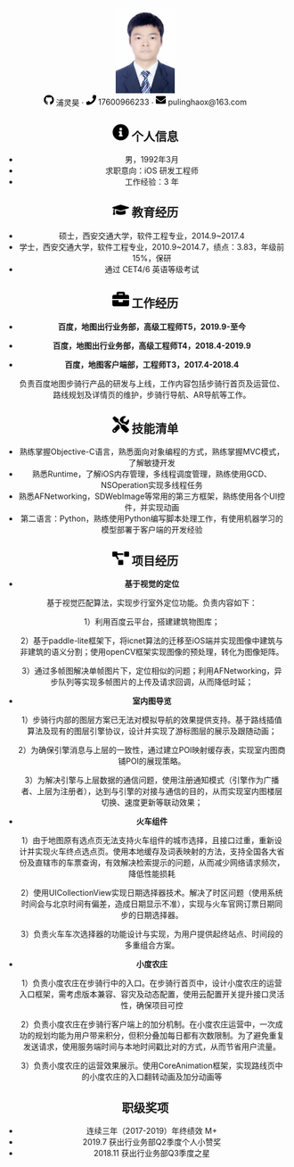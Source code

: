 <center>
  <div>
    <img src="assets/DSC_3902_meitu.jpg" alt="DSC_3902_meitu" style="zoom: 15%;" />
    <div>
      <img src="assets/github-brands.svg" width="18px">
      <span>浦灵昊</span>
       ·
     <span>
         <img src="assets/phone-solid.svg" width="18px">
         17600966233
     </span>
     ·
     <span>
         <img src="assets/envelope-solid.svg" width="18px">
         pulinghaox@163.com
     </span>
 </div>


 ## <img src="assets/info-circle-solid.svg" width="30px"> 个人信息 

 - 男，1992年3月
 - 求职意向：iOS 研发工程师
 - 工作经验：3 年

## <img src="assets/graduation-cap-solid.svg" width="30px"> 教育经历

- 硕士，西安交通大学，软件工程专业，2014.9~2017.4
- 学士，西安交通大学，软件工程专业，2010.9~2014.7，绩点：3.83，年级前 15%，保研
- 通过 CET4/6 英语等级考试

## <img src="assets/briefcase-solid.svg" width="30px"> 工作经历

- **百度，地图出行业务部，高级工程师T5，2019.9-至今**

- **百度，地图出行业务部，高级工程师T4，2018.4-2019.9**

- **百度，地图客户端部，工程师T3，2017.4-2018.4**

   ​       负责百度地图步骑行产品的研发与上线，工作内容包括步骑行首页及运营位、路线规划及详情页的维护，步骑行导航、AR导航等工作。
   

## <img src="assets/tools-solid.svg" width="30px"> 技能清单

- 熟练掌握Objective-C语言，熟悉面向对象编程的方式，熟练掌握MVC模式，了解敏捷开发
- 熟悉Runtime，了解iOS内存管理，多线程调度管理，熟练使用GCD、NSOperation实现多线程任务
- 熟悉AFNetworking，SDWebImage等常用的第三方框架，熟练使用各个UI控件，并实现动画
- 第二语言：Python，熟练使用Python编写脚本处理工作，有使用机器学习的模型部署于客户端的开发经验

## <img src="assets/project-diagram-solid.svg" width="30px"> 项目经历

- **基于视觉的定位**

  基于视觉匹配算法，实现步行室外定位功能。负责内容如下：

  1）利用百度云平台，搭建建筑物图库；

  2）基于paddle-lite框架下，将icnet算法的迁移至iOS端并实现图像中建筑与非建筑的语义分割；使用openCV框架实现图像的预处理，转化为图像矩阵。

  3）通过多帧图解决单帧图片下，定位相似的问题；利用AFNetworking，异步队列等实现多帧图片的上传及请求回调，从而降低时延；

- **室内图导览**

  1）步骑行内部的图层方案已无法对模拟导航的效果提供支持。基于路线插值算法及现有的图层引擎协议，设计并实现了游标图层的展示及跟随动画；

  2）为确保引擎消息与上层的一致性，通过建立POI映射缓存表，实现室内图商铺POI的展现策略。

  3）为解决引擎与上层数据的通信问题，使用注册通知模式（引擎作为广播者、上层为注册者），达到与引擎的对接与通信的目的，从而实现室内图楼层切换、速度更新等联动效果；

- **火车组件**
  
  1）由于地图原有选点页无法支持火车组件的城市选择，且接口过重，重新设计并实现火车终点选点页。使用本地缓存及词表映射的方法，支持全国各大省份及直辖市的车票查询，有效解决检索提示的问题，从而减少网络请求频次，降低性能损耗
  
  2）使用UICollectionView实现日期选择器技术。解决了时区问题（使用系统时间会与北京时间有偏差，造成日期显示不准），实现与火车官网订票日期同步的日期选择器。
  
  3）负责火车车次选择器的功能设计与实现，为用户提供起终站点、时间段的多重组合方案。
  
- **小度农庄**

  1）负责小度农庄在步骑行中的入口。在步骑行首页中，设计小度农庄的运营入口框架，需考虑版本兼容、容灾及动态配置，使用云配置开关提升接口灵活性，确保项目可控

  2）负责小度农庄在步骑行客户端上的加分机制。在小度农庄运营中，一次成功的规划均能为用户带来积分，但积分叠加每日都有次数限制。为了避免重复发送请求，使用服务端时间与本地时间戳比对的方式，从而节省用户流量。

  3）负责小度农庄的运营效果展示。使用CoreAnimation框架，实现路线页中的小度农庄的入口翻转动画及加分动画等

##  职级奖项

- 连续三年（2017-2019）年终绩效 M+
- 2019.7 获出行业务部Q2季度个人小赞奖
- 2018.11 获出行业务部Q3季度之星